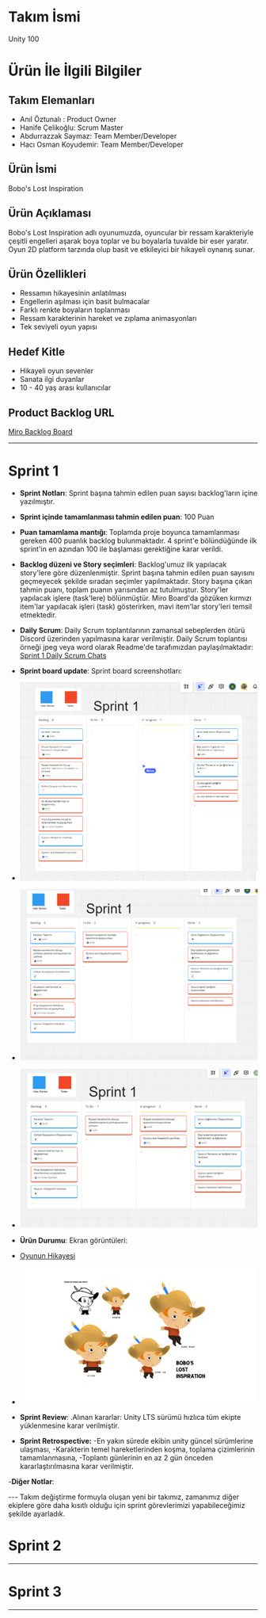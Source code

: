 # **Takım İsmi**

Unity 100

# Ürün İle İlgili Bilgiler

## Takım Elemanları

- Anıl Öztunalı : Product Owner
- Hanife Çelikoğlu: Scrum Master
- Abdurrazzak Saymaz: Team Member/Developer
- Hacı Osman Koyudemir: Team Member/Developer

## Ürün İsmi
Bobo's Lost Inspiration


## Ürün Açıklaması
Bobo's Lost Inspiration adlı oyunumuzda, oyuncular bir ressam karakteriyle çeşitli engelleri aşarak boya toplar ve bu boyalarla tuvalde bir eser yaratır. Oyun 2D platform tarzında olup basit ve etkileyici bir  hikayeli oynanış sunar. 
## Ürün Özellikleri
- Ressamın hikayesinin anlatılması
- Engellerin aşılması için basit bulmacalar
- Farklı renkte boyaların toplanması
- Ressam karakterinin hareket ve zıplama animasyonları
- Tek seviyeli oyun yapısı



## Hedef Kitle
- Hikayeli oyun sevenler
- Sanata ilgi duyanlar
- 10 - 40 yaş arası kullanıcılar


## Product Backlog URL

[Miro Backlog Board](https://miro.com/app/board/uXjVK2i0u6o=/)

---

# Sprint 1
- **Sprint Notları**: Sprint başına tahmin edilen puan sayısı backlog'ların içine yazılmıştır. 

- **Sprint içinde tamamlanması tahmin edilen puan**: 100 Puan

- **Puan tamamlama mantığı**: Toplamda proje boyunca tamamlanması gereken 400 puanlık backlog bulunmaktadır. 4 sprint'e bölündüğünde ilk sprint'in en azından 100 ile başlaması gerektiğine karar verildi.

- **Backlog düzeni ve Story seçimleri**: Backlog'umuz ilk yapılacak story'lere göre düzenlenmiştir. Sprint başına tahmin edilen puan sayısını geçmeyecek şekilde sıradan seçimler yapılmaktadır. Story başına çıkan tahmin puanı, toplam puanın yarısından az tutulmuştur. Story'ler yapılacak işlere (task'lere) bölünmüştür. Miro Board'da gözüken kırmızı item'lar yapılacak işleri (task) gösterirken, mavi item'lar story'leri temsil etmektedir.



- **Daily Scrum**: Daily Scrum toplantılarının zamansal sebeplerden ötürü Discord üzerinden  yapılmasına karar verilmiştir. Daily Scrum toplantısı örneği jpeg veya word olarak Readme'de tarafımızdan paylaşılmaktadır: [Sprint 1 Daily Scrum Chats](https://github.com/hanifecelikoglu/unity100/blob/main/ProjectMenagement/Sprint%20Documents/DailyScrumMeetingNotesSprint1_.docx)

- **Sprint board update**: Sprint board screenshotları:
- ![Backlog 1](https://github.com/hanifecelikoglu/unity100/blob/main/ProjectMenagement/Sprint%20Documents/Backlog_1.png)
- ![Backlog 2](https://github.com/hanifecelikoglu/unity100/blob/main/ProjectMenagement/Sprint%20Documents/Backlog_2.png)
- ![Backlog 3](https://github.com/hanifecelikoglu/unity100/blob/main/ProjectMenagement/Sprint%20Documents/Backlog_3.png)
  


- **Ürün Durumu**: Ekran görüntüleri:
  
- [Oyunun Hikayesi](https://github.com/hanifecelikoglu/unity100/blob/main/ProjectMenagement/Sprint%20Documents/oyun%20hikayesi.docx)
  
- ![Karakter Tasarımı](https://github.com/hanifecelikoglu/unity100/blob/main/ProjectMenagement/Sprint%20Documents/KARAKTER_TASARIMI_SPRITELAR.jpg)
 

- **Sprint Review**: 
.Alınan kararlar: Unity LTS sürümü hızlıca tüm ekipte yüklenmesine karar verilmiştir.

- **Sprint Retrospective:**
-En yakın sürede ekibin unity güncel sürümlerine ulaşması,
-Karakterin temel hareketlerinden koşma, toplama çizimlerinin tamamlanmasına,
-Toplantı günlerinin en az 2 gün önceden kararlaştırılmasına karar verilmiştir.


-**Diğer Notlar**:

--- Takım değiştirme formuyla oluşan yeni bir takımız, zamanımız diğer ekiplere göre daha kısıtlı olduğu için sprint görevlerimizi yapabileceğimiz şekilde ayarladık.

# Sprint 2


---

# Sprint 3

---
